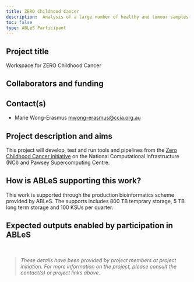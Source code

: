 ```yaml
---
title: ZERO Childhood Cancer
description:  Analysis of a large number of healthy and tumour samples by the Zero Childhood Cancer initiative.
toc: false
type: ABLeS Participant
---
```


## Project title
Workspace for ZERO Childhood Cancer

## Collaborators and funding


## Contact(s)

- Marie Wong-Erasmus <mwong-erasmus@ccia.org.au>


## Project description and aims


This project will develop, test and run tools and pipelines from the [Zero Childhood Cancer initiative](https://www.zerochildhoodcancer.org.au/) on the National Computational Infrastructure (NCI) and Pawsey Supercomputing Centre. 

## How is ABLeS supporting this work?

This work is supported through the production bioinformatics scheme provided by ABLeS. The supports includes 800 TB temprary storage, 5 TB long term storage and 100 KSUs per quarter.

## Expected outputs enabled by participation in ABLeS

<br/>

> *These details have been provided by project members at project initiation. For more information on the project, please consult the contact(s) or project links above.*
